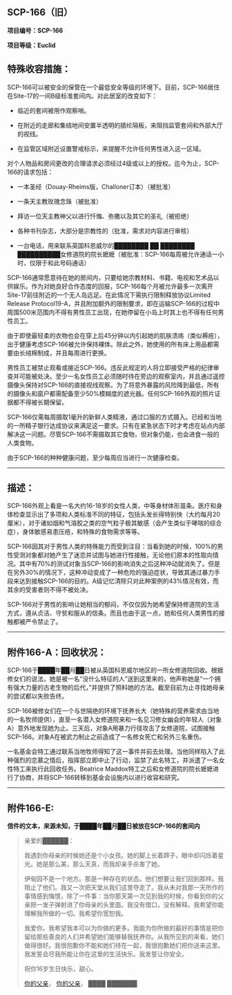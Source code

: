 ## SCP-166（旧）

**项目编号：SCP-166**

**项目等级：Euclid**

## 特殊收容措施：

SCP-166可以被安全的保管在一个最低安全等级的环境下。目前，SCP-166居住在Site-17的一间B级标准套间内。对此居室的改变如下：

- 临近的套间被用作观察哨。

- 在附近的走廊和集结地间安置半透明的腈纶隔板，来阻挡监管套间和外部大厅的视线。

- 在监管区域附近设置警戒标示，来提醒不允许任何男性进入这一区域。

对个人物品和房间更改的合理请求必须经过4级或以上的授权。迄今为止，SCP-166的请求包括：

- 一本圣经（Douay-Rheims版，Challoner订本）（被批准）

- 一条天主教玫瑰念珠（被批准）

- 拜访一位天主教神父以进行忏悔、弥撒以及其它的圣礼（被拒绝）

- 各种书刊杂志，大部分是宗教性的（批准，需求对内容进行审核）

- 一台电话，用来联系英国科恩威尔的████████ ██ ████████ ██████████女修道院的院长嬷嬷（被批准：SCP-166每周被允许通话一小时，仅限于和此号码通话）

SCP-166通常愿意待在她的房间内，只要给她宗教材料、书籍、电视和艺术品以供娱乐。作为对她良好合作态度的回报，SCP-166每个月被允许最多一次离开Site-17前往附近的一个无人岛远足。在此情况下需执行限制释放协议Limited Release Protocol19-A，并且附加额外的限制要求，即在运输SCP-166的过程中周围500米范围内不得有男性员工出现，在她停留在小岛上时其上也不得有任何男性员工。

由于即使最轻柔的衣物也会在穿上后45分钟以内引起她的肌肤溃疡（类似褥疮）， 出于健康考虑SCP-166被允许保持裸体。除此之外，她使用的所有床上用品都需要由长绒棉制成，并且每周进行更换。

男性员工被禁止观看或接近SCP-166。违反此规定的人将立即接受严格的纪律审查并可能被处决。至少一名女性员工必须随时待在旁边的观察室内，并且通过遥控摄像头保持对SCP-166的直接视线观察。为了将意外暴露的风险降到最低，所有的摄像头和窗户都需配备至少50%模糊度的遮光器。任何SCP-166外观的照片证据都不得被长期保留。

SCP-166仅需每周摄取1毫升的新鲜人类精液，通过口服的方式摄入。已经和当地的一所精子银行达成协议来满足这一要求。只有在紧急状态下时才考虑在站点内部解决这一问题。尽管SCP-166不需摄取其它食物，但对象仍能，也会进食一般的人类食物。

由于SCP-166的种种健康问题，至少每周应当进行一次健康检查。

------

## **描述：**

SCP-166外观上看是一名大约16-18岁的女性人类，中等身材体形苗条。医疗和身体检查显示出了多项和人类标准不同的特征，包括头发长得特别快（大约每月20厘米），对于诸如烟和气溶胶之类的空气粒子极其敏感（会产生类似于哮喘的综合症），身体敏感易患压疮，和特殊的食物需求等等。

SCP-166因其对于男性人类的特殊能力而受到注目：当看到她的时候，100%的男性受测对象都对她产生了迷恋并试图与她进行性接触，无论他们原本的性取向情况。其中有70%的测试对象当SCP-166的影响消失之后这种冲动就消失了。但是在另外30%的情况下，这种冲动变成了一种危险的强迫症状，导致其通过暴力手段来达到接触SCP-166的目的。A级记忆清除只对此种案例的43%情况有效，而其余的受害者则不得不被处决。

SCP-166对于男性的影响让她相当的郁闷，不仅仅因为她希望保持修道院的生活方式，遵从贞洁、守贫和服从的信条。而且也由于这一点，她和任何人类男性的接触都被严令禁止了。

------

## **附件166-A：回收状况：**

SCP-166于████年██月██日被从英国科恩威尔地区的一所女修道院回收。根据修女们的说法，她是被一名“没什么特征的人”送到这里来的，他声称她是“一个拥有强大力量的古老生物的后代，”并提供了照料她的方法。截至目前为止寻找她母亲的尝试都以失败告终。

SCP-166被修女们在一个与世隔绝的环境下抚养长大（她特殊的营养需求由当地的一名牧师提供），直至一名潜入女修道院来和一名见习修女幽会的年轻人（对象A）意外地发现她为止。三天后，对象A用暴力行径攻击了女修道院，试图接触SCP-166。对象A在被武力制止之前造成了一名修女死亡和另外三名重伤。

一名基金会特工通过联系当地牧师得知了这一事件并前去处理。当他同样陷入了此种强烈的恋慕之情后，指挥部立即中止了行动，监禁了此名特工，并派遣了一名女性特工来执行此回收任务。Beatrice Maddox特工之后和女修道院的院长嬷嬷进行了协商，并将SCP-166转移到基金会设施内以进行收容和研究。

------

## 附件166-E: 

**信件的文本，来源未知，于████年██月██日被放在SCP-166的套间内**

> 亲爱的██████：
>
> 我遇到你母亲的时候她还是个小女孩。她的脚上长着蹄子，眼中却闪烁着星光。她是那么美，那么天真，而我却亲手杀害了她。
>
> 伊甸园不是一个地方。那是一种存在的状态。他们想要让我们回到那样。我阻止了他们。我又一次把天堂从我们这里夺走了。我从未对我那一天所作的事情感到悔恨，除了一件事：当你那天第一次见到我的时候，你看到你的父亲把一发子弹射进了你母亲的头里面。我没有借口，没有解释。我希望你能理解我所做的一切。我希望你宽恕我。
>
> 我爱你。我希望我本可以为你做的更多。我能为你所做的最好的事情是把你留给那些善良的人们并希望她们能够替我抚养你。从我所见到的来看，她们做得很好。我很抱歉你不能和她们待在一起，我很抱歉她们把你送来这里。我发誓会尽我所能让你在这里的生活快乐。我发誓让你安全。
>
> 祝你16岁生日快乐，甜心。
>
> [你的父亲](https://scp-wiki-cn.wikidot.com/a-suicide-note)，
> [你的父亲](./a-suicide-note.md)，
> ████ ███████